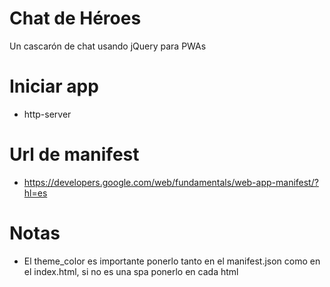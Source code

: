 # Chat de Héroes

Un cascarón de chat usando jQuery para PWAs

# Iniciar app
- http-server

# Url de manifest
- https://developers.google.com/web/fundamentals/web-app-manifest/?hl=es

# Notas
- El theme_color es importante ponerlo tanto en el manifest.json como en el index.html, si no es una spa ponerlo en cada html